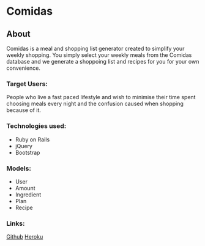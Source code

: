 
# Comidas

## About

Comidas is a meal and shopping list generator created to simplify your weekly shopping. You simply select your weekly meals from the Comidas database and we generate a shoppoing list and recipes for you for your own convenience.

### Target Users:

People who live a fast paced lifestyle and wish to minimise their time spent choosing meals every night and the confusion caused when shopping because of it.

### Technologies used:

- Ruby on Rails
- jQuery
- Bootstrap

### Models:

- User
- Amount
- Ingredient
- Plan
- Recipe

### Links:

[Github](https://github.com/joshricha/comidas)
[Heroku](https://comidas2.herokuapp.com/)